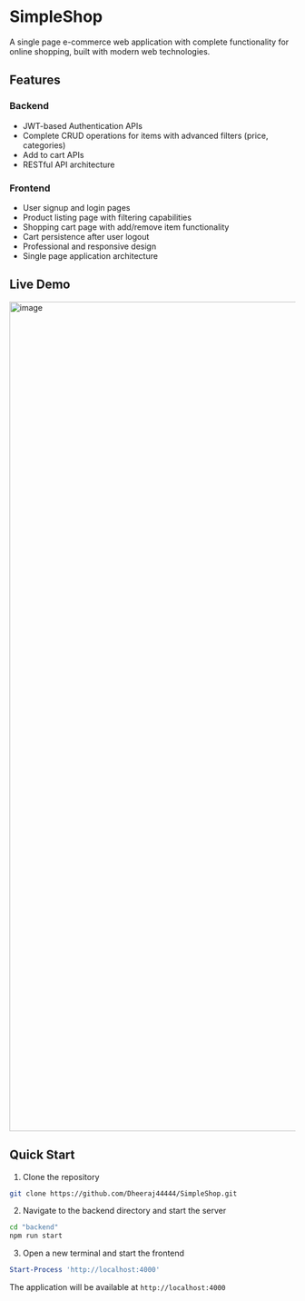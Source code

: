 # SimpleShop

A single page e-commerce web application with complete functionality for online shopping, built with modern web technologies.

## Features

### Backend
- JWT-based Authentication APIs
- Complete CRUD operations for items with advanced filters (price, categories)
- Add to cart APIs
- RESTful API architecture

### Frontend
- User signup and login pages
- Product listing page with filtering capabilities
- Shopping cart page with add/remove item functionality
- Cart persistence after user logout
- Professional and responsive design
- Single page application architecture

## Live Demo
<img width="2850" height="1461" alt="image" src="https://github.com/user-attachments/assets/1827585a-d913-4cca-ac57-8a938e2ed178" />



## Quick Start

1. Clone the repository
```bash
git clone https://github.com/Dheeraj44444/SimpleShop.git
```

2. Navigate to the backend directory and start the server
```bash
cd "backend"
npm run start
```

3. Open a new terminal and start the frontend
```powershell
Start-Process 'http://localhost:4000'
```

The application will be available at `http://localhost:4000`

